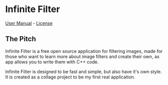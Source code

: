 # Infinite Filter
[User Manual](https://github.com/infgotoinf/InfiniteFilter/wiki) - [License](https://github.com/infgotoinf/InfiniteFilter/blob/main/LICENSE)

## The Pitch
Infinite Filter is a free open source application for filtering images, made for those who want to learn more about image filters and create their own, as app allows you to write them with C++ code.

Infinite Filter is designed to be fast and simple, but also have it's own style. It is created as a collage project to be my first real application.

